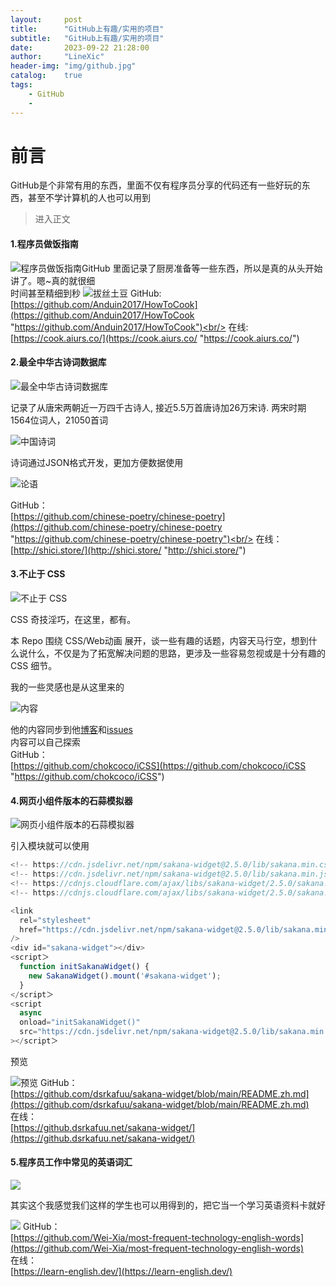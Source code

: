 ```yaml
---
layout:     post
title:      "GitHub上有趣/实用的项目"
subtitle:   "GitHub上有趣/实用的项目"
date:       2023-09-22 21:28:00
author:     "LineXic"
header-img: "img/github.jpg"
catalog:    true
tags:
    - GitHub
    - 
---
```


# 前言
GitHub是个非常有用的东西，里面不仅有程序员分享的代码还有一些好玩的东西，甚至不学计算机的人也可以用到
> 进入正文

#### 1.程序员做饭指南

![程序员做饭指南GitHub](https://img.linexic.top/file/836153eafed43d47a1679.png "程序员做饭指南GitHub")
里面记录了厨房准备等一些东西，所以是真的从头开始讲了。嗯~真的就很细<br/>
时间甚至精细到秒
![拔丝土豆](https://img.linexic.top/file/c536142b38898e31de057.png "拔丝土豆")
GitHub:<br/>
[https://github.com/Anduin2017/HowToCook](https://github.com/Anduin2017/HowToCook  "https://github.com/Anduin2017/HowToCook")<br/>
在线:<br/>
[https://cook.aiurs.co/](https://cook.aiurs.co/ "https://cook.aiurs.co/")
#### 2.最全中华古诗词数据库

![最全中华古诗词数据库](https://img.linexic.top/file/a812531de1a282c8c857a.png "最全中华古诗词数据库")

记录了从唐宋两朝近一万四千古诗人, 接近5.5万首唐诗加26万宋诗. 两宋时期1564位词人，21050首词

![中国诗词](https://avatars3.githubusercontent.com/u/30764933?s=200&v=4 "中国诗词")

诗词通过JSON格式开发，更加方便数据使用

![论语](https://img.linexic.top/file/3fd5e0be41bae12ef3c11.png "论语")

GitHub：<br/>
[https://github.com/chinese-poetry/chinese-poetry](https://github.com/chinese-poetry/chinese-poetry "https://github.com/chinese-poetry/chinese-poetry")<br/>
在线：<br/>
[http://shici.store/](http://shici.store/ "http://shici.store/")
#### 3.不止于 CSS 

![不止于 CSS ](https://img.linexic.top/file/607b39e49e2463f16744a.png "不止于 CSS ")

CSS 奇技淫巧，在这里，都有。

本 Repo 围绕 CSS/Web动画 展开，谈一些有趣的话题，内容天马行空，想到什么说什么，不仅是为了拓宽解决问题的思路，更涉及一些容易忽视或是十分有趣的 CSS 细节。

我的一些灵感也是从这里来的

![内容](https://img.linexic.top/file/c94735a24218532baf05a.png "内容")

他的内容同步到他[博客](http://www.cnblogs.com/coco1s/ "博客")和[issues](https://github.com/chokcoco/iCSS/issues "issues")<br/>
内容可以自己探索<br/>
GitHub：<br/>
[https://github.com/chokcoco/iCSS](https://github.com/chokcoco/iCSS "https://github.com/chokcoco/iCSS")
#### 4.网页小组件版本的石蒜模拟器

![网页小组件版本的石蒜模拟器](https://img.linexic.top/file/184a478ad146158a32873.png "网页小组件版本的石蒜模拟器")

引入模块就可以使用
```javascript
<!-- https://cdn.jsdelivr.net/npm/sakana-widget@2.5.0/lib/sakana.min.css -->
<!-- https://cdn.jsdelivr.net/npm/sakana-widget@2.5.0/lib/sakana.min.js -->
<!-- https://cdnjs.cloudflare.com/ajax/libs/sakana-widget/2.5.0/sakana.min.css -->
<!-- https://cdnjs.cloudflare.com/ajax/libs/sakana-widget/2.5.0/sakana.min.js -->

<link
  rel="stylesheet"
  href="https://cdn.jsdelivr.net/npm/sakana-widget@2.5.0/lib/sakana.min.css"
/>
<div id="sakana-widget"></div>
<script＞
  function initSakanaWidget() {
    new SakanaWidget().mount('#sakana-widget');
  }
</script＞
<script
  async
  onload="initSakanaWidget()"
  src="https://cdn.jsdelivr.net/npm/sakana-widget@2.5.0/lib/sakana.min.js"
></script＞
```

预览

![预览](https://img.linexic.top/file/b6ed221fb42c08741bfa6.png "预览")
GitHub：<br/>
[https://github.com/dsrkafuu/sakana-widget/blob/main/README.zh.md](https://github.com/dsrkafuu/sakana-widget/blob/main/README.zh.md)<br/>
在线：<br/>
[https://github.dsrkafuu.net/sakana-widget/](https://github.dsrkafuu.net/sakana-widget/)
#### 5.程序员工作中常见的英语词汇

![](https://img.linexic.top/file/2e647580ae9f92df598ac.png)

其实这个我感觉我们这样的学生也可以用得到的，把它当一个学习英语资料卡就好

![](https://img.linexic.top/file/db4721895ba8271f04e3b.png)
GitHub：<br/>
[https://github.com/Wei-Xia/most-frequent-technology-english-words](https://github.com/Wei-Xia/most-frequent-technology-english-words)<br/>
在线：<br/>
[https://learn-english.dev/](https://learn-english.dev/)
